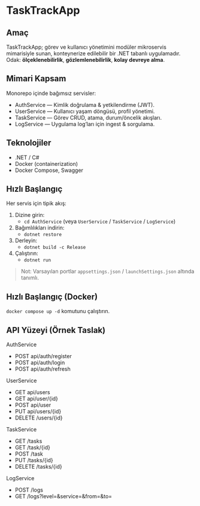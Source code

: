 TaskTrackApp 
=====================

Amaç
-----
TaskTrackApp; görev ve kullanıcı yönetimini modüler mikroservis mimarisiyle sunan, konteynerize edilebilir bir .NET tabanlı uygulamadır. Odak: **ölçeklenebilirlik**, **gözlemlenebilirlik**, **kolay devreye alma**.

Mimari Kapsam
--------------
Monorepo içinde bağımsız servisler:
- AuthService — Kimlik doğrulama & yetkilendirme (JWT).
- UserService — Kullanıcı yaşam döngüsü, profil yönetimi.
- TaskService — Görev CRUD, atama, durum/öncelik akışları.
- LogService — Uygulama log’ları için ingest & sorgulama.

Teknolojiler
-------------
- .NET / C#
- Docker (containerization)
- Docker Compose, Swagger

Hızlı Başlangıç 
-----------------------------
Her servis için tipik akış:
1) Dizine girin:
    - `cd AuthService`  (veya `UserService` / `TaskService` / `LogService`)
2) Bağımlılıkları indirin:
    - `dotnet restore`
3) Derleyin:
    - `dotnet build -c Release`
4) Çalıştırın:
    - `dotnet run`

> Not: Varsayılan portlar `appsettings.json` / `launchSettings.json` altında tanımlı.

Hızlı Başlangıç (Docker)
-------------------------
`docker compose up -d` komutunu çalıştırın.

API Yüzeyi (Örnek Taslak)
--------------------------
AuthService
- POST api/auth/register
- POST api/auth/login
- POST api/auth/refresh

UserService
  - GET api/users
  - GET api/user/{id}
  - POST api/user
  - PUT api/users/{id}
  - DELETE /users/{id}

TaskService
  - GET /tasks
  - GET /task/{id}
  - POST /task
  - PUT /tasks/{id}
  - DELETE /tasks/{id}

LogService
  - POST /logs
  - GET /logs?level=&service=&from=&to=
